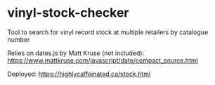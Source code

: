 # vinyl-stock-checker
Tool to search for vinyl record stock at multiple retailers by catalogue number

Relies on dates.js by Matt Kruse (not included):
https://www.mattkruse.com/javascript/date/compact_source.html

Deployed: https://highlycaffeinated.ca/stock.html
